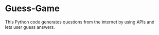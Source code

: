 # Guess-Game
This Python code generates questions from the internet by using APIs and lets user guess answers.
